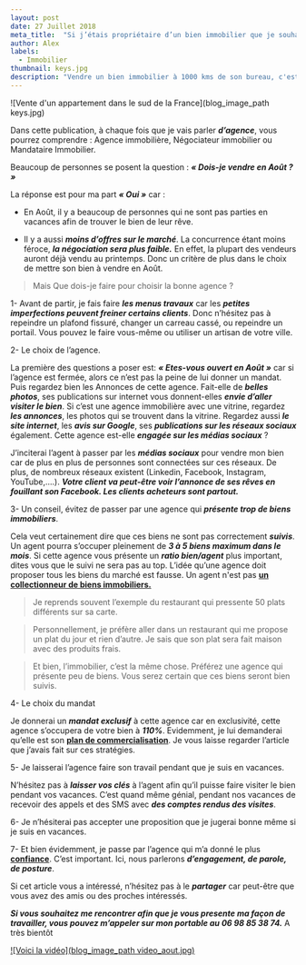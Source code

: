 ```yaml
---
layout: post
date: 27 Juillet 2018
meta_title:  "Si j’étais propriétaire d’un bien immobilier que je souhaitais vendre en Août"
author: Alex
labels:
  - Immobilier
thumbnail: keys.jpg
description: "Vendre un bien immobilier à 1000 kms de son bureau, c'est possible."
---
```





![Vente d'un appartement dans le sud de la France](blog_image_path keys.jpg)





Dans cette publication, à chaque fois que je vais parler ***d’agence***, vous pourrez comprendre : Agence immobilière, Négociateur immobilier ou Mandataire Immobilier.

Beaucoup de personnes se posent la question : ***« Dois-je vendre en Août ? »***

La réponse est pour ma part  ***« Oui »*** car :

* En Août, il y a beaucoup de personnes qui ne sont pas parties en vacances afin de trouver le bien de leur rêve.

* Il y a aussi ***moins d’offres sur le marché***. La concurrence étant moins féroce, ***la négociation sera plus faible.*** En effet, la plupart des vendeurs auront déjà vendu au printemps. Donc un critère de plus dans le choix de mettre son bien à vendre en Août.

>Mais Que dois-je faire pour choisir la bonne agence ?

1- Avant de partir, je fais faire ***les menus travaux*** car les ***petites imperfections peuvent freiner certains clients***. Donc n’hésitez pas à repeindre un plafond fissuré, changer un carreau cassé, ou repeindre un portail.
Vous pouvez le faire vous-même ou utiliser un artisan de votre ville.

2- Le choix de l’agence.

La première des questions a poser est: ***« Etes-vous ouvert en Août »*** car si l’agence est fermée, alors ce n’est pas la peine de lui donner un mandat.
Puis regardez bien les Annonces de cette agence. Fait-elle de ***belles photos***, ses publications sur internet vous donnent-elles ***envie d’aller visiter le bien***.
Si c’est une agence immobilière avec une vitrine, regardez ***les annonces***, les photos qui se trouvent dans la vitrine.
Regardez aussi ***le site internet***, les ***avis sur Google***, ses ***publications sur les réseaux sociaux*** également. Cette agence est-elle ***engagée sur les médias sociaux*** ?

J’inciterai l’agent à passer par les ***médias sociaux*** pour vendre mon bien car de plus en plus de personnes sont connectées sur ces réseaux. De plus, de nombreux réseaux existent (Linkedin, Facebook, Instagram, YouTube,….).
***Votre client va peut-être voir l’annonce de ses rêves en fouillant son Facebook. Les clients acheteurs sont partout.***


3- Un conseil, évitez de passer par une agence qui ***présente trop de biens immobiliers***. 

Cela veut certainement dire que ces biens ne sont pas correctement ***suivis***. Un agent pourra s’occuper pleinement de ***3 à 5 biens maximum dans le mois***. Si cette agence vous présente un ***ratio bien/agent*** plus important, dites vous que le suivi ne sera pas au top.
L’idée qu’une agence doit proposer tous les biens du marché est fausse. Un agent n'est pas **[un collectionneur de biens immobiliers.](https://www.alexandrecordani.com/blog/DevenirCollectionneurDeBiensImmobiliers)**

>Je reprends souvent l’exemple du restaurant qui pressente 50 plats différents sur sa carte.

>Personnellement, je préfère aller dans un restaurant qui me propose un plat du jour et rien d’autre. Je sais que son plat sera fait maison avec des produits frais.

>Et bien, l’immobilier, c’est la même chose. Préférez une agence qui présente peu de biens. Vous serez certain que ces biens seront bien suivis.

4- Le choix du mandat

Je donnerai un ***mandat exclusif*** à cette agence car en exclusivité, cette agence s’occupera de votre bien à ***110%***.
Evidemment, je lui demanderai qu’elle est son **[ plan de commercialisation](https://www.alexandrecordani.com/blog/QuelEstLePlanMarketingDeCommercialisationdUneAgenceImmobiliere)**. Je vous laisse regarder l’article que j’avais fait sur ces stratégies.

5- Je laisserai l’agence faire son travail pendant que je suis en vacances.

N’hésitez pas à ***laisser vos clés*** à l’agent afin qu’il puisse faire visiter le bien pendant vos vacances. C’est quand même génial, pendant nos vacances de recevoir des appels et des SMS avec ***des comptes rendus des visites***.

6- Je n’hésiterai pas accepter une proposition que je jugerai bonne même si je suis en vacances.

7- Et bien évidemment, je passe par l’agence qui m’a donné le plus **[confiance](https://www.alexandrecordani.com/blog/PourquoiJeDoisAvoirConfianceEnMoiDansLImmobilier)**. C’est important.
Ici, nous parlerons ***d’engagement, de parole, de posture***.


Si cet article vous a intéressé, n’hésitez pas à le ***partager*** car peut-être que vous avez des amis ou des proches intéressés.

***Si vous souhaitez me rencontrer afin que je vous presente ma façon de travailler, vous pouvez m’appeler sur mon portable au 06 98 85 38 74.***
A très bientôt


[![Voici la vidéo](blog_image_path video_aout.jpg)](https://www.youtube.com/watch?v=dRYGnCOymo8& "Si j'étais propriétaire")














